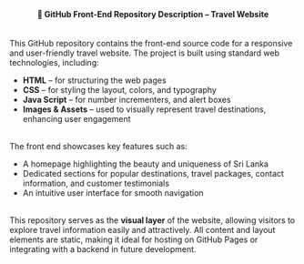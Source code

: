 <center><b>📁 GitHub Front-End Repository Description – Travel Website</b></center>
<br><br>
This GitHub repository contains the front-end source code for a responsive and user-friendly travel website. The project is built using standard web technologies, including:
<br>
<ul>
  
<li><b>HTML</b> – for structuring the web pages</li>

<li><b>CSS</b> – for styling the layout, colors, and typography</li>

<li><b>Java Script</b> – for number incrementers, and alert boxes</li>

<li><b>Images & Assets</b> – used to visually represent travel destinations, enhancing user engagement</li>
</ul>
<br>
The front end showcases key features such as:<br>
<ul>
<li>A homepage highlighting the beauty and uniqueness of Sri Lanka</li>

<li>Dedicated sections for popular destinations, travel packages, contact information, and customer testimonials</li>

<li>An intuitive user interface for smooth navigation</li>
</ul>
<br>
This repository serves as the <b> visual layer</b> of the website, allowing visitors to explore travel information easily and attractively. All content and layout elements are static, making it ideal for hosting on GitHub Pages or integrating with a backend in future development.


